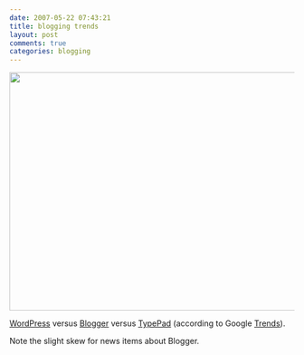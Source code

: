 ```yaml
---
date: 2007-05-22 07:43:21
title: blogging trends
layout: post
comments: true
categories: blogging
---
```

<a title="Blog Trends" href="http://picasaweb.google.com/lh/photo/CKn8RC_qp9ONqN5VJaDCOA?feat=embedwebsite"><img src="http://lh4.ggpht.com/_l2uGy1RGCiE/TRDUzanad9I/AAAAAAAABqY/43vQ7P3H28s/s800/blog-trends.JPG" height="421" width="614" /></a>

[WordPress](http://wordpress.org/) versus
[Blogger](http://www.blogger.com/home) versus
[TypePad](http://www.typepad.com/) (according to Google
[Trends](http://www.google.com/trends?q=wordpress,+blogger,+typepad)).

Note the slight skew for news items about Blogger.
